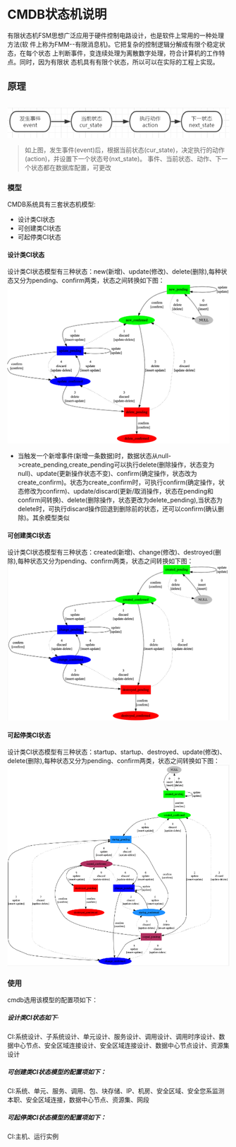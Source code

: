# CMDB状态机说明
有限状态机FSM思想广泛应用于硬件控制电路设计，也是软件上常用的一种处理方法(软
件上称为FMM--有限消息机)。它把复杂的控制逻辑分解成有限个稳定状态，在每个状态
上判断事件，变连续处理为离散数字处理，符合计算机的工作特点。同时，因为有限状
态机具有有限个状态，所以可以在实际的工程上实现。

## 原理
                       		
![process_model](images/process_model.png)


> 如上图，发生事件(event)后，根据当前状态(cur_state)，决定执行的动作(action)，并设置下一个状态号(nxt_state)。
事件、当前状态、动作、下一个状态都在数据库配置，可更改

### 模型
CMDB系统具有三套状态机模型:
- 设计类CI状态
- 可创建类CI状态
- 可起停类CI状态

#### 设计类CI状态
设计类CI状态模型有三种状态：new(新增)、update(修改)、delete(删除),每种状态又分为pending、confirm两类，状态之间转换如下图：
![dessign_model](images/dessign_model.png)

- 当触发一个新增事件(新增一条数据)时，数据状态从null->create_pending,create_pending可以执行delete(删除操作，状态变为null)、update(更新操作状态不变)、confirm(确定操作，状态改为create_confirm)。状态为create_confirm时，可执行confirm(确定操作，状态修改为confirm)、update/discard(更新/取消操作，状态在pending和confirm间转换)、delete(删除操作，状态更改为delete_pending),当状态为delete时，可执行discard操作回退到删除前的状态，还可以confirm(确认删除)。其余模型类似

#### 可创建类CI状态
设计类CI状态模型有三种状态：created(新增)、change(修改)、destroyed(删除),每种状态又分为pending、confirm两类，状态之间转换如下图：
![build_model](images/build_model.png)


#### 可起停类CI状态
设计类CI状态模型有三种状态：startup、startup、destroyed、update(修改)、delete(删除),每种状态又分为pending、confirm两类，状态之间转换如下图：
![start_stop_model](images/start_stop_model.png)


### 使用
cmdb选用该模型的配置项如下：
##### 设计类CI状态如下·
CI:系统设计、子系统设计、单元设计、服务设计、调用设计、调用时序设计、数据中心节点、安全区域连接设计、安全区域连接设计、数据中心节点设计、资源集设计

##### 可创建类CI状态模型的配置项如下：
CI:系统、单元、服务、调用、包、块存储、IP、机房、安全区域、安全您系监测本职、安全区域连接，数据中心节点、资源集、网段
##### 可起停类CI状态模型的配置项如下：
CI:主机、运行实例
